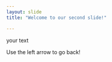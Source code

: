 ```yaml
---
layout: slide
title: "Welcome to our second slide!"

---
```


your text

Use the left arrow to go back!
